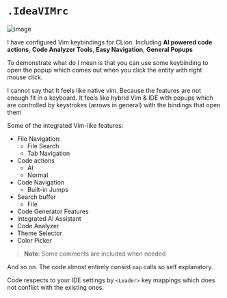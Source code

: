 # `.IdeaVIMrc`

![image](https://github.com/utfeight/dotideavimrc/assets/101834410/25237502-6d42-4a70-ab0d-f9b2412ecc0f)

I have configured Vim keybindings for CLion. Including **AI powered code
actions**, **Code Analyzer Tools**, **Easy Navigation**, **General Popups**

To demonstrate what do I mean is that you can use some keybinding to open the
popup which comes out when you click the entity with right mouse click.

I cannot say that It feels like native vim. Because the features are not enough
fit in a keyboard. It feels like hybrid Vim & IDE with popups which are
controlled by keystrokes (arrows in general) with the bindings that open them

Some of the integrated Vim-like features:

- File Navigation:
  - File Search
  - Tab Navigation
- Code actions
  - AI
  - Normal
- Code Navigation
  - Built-in Jumps
- Search buffer
  - File
- Code Generator Features
- Integrated AI Assistant
- Code Analyzer
- Theme Selector
- Color Picker

> **Note**: Some comments are included when needed

And so on. The code almost entirely consist `map` calls so self explanatory.

Code respects to your IDE settings by `<Leader>` key mappings which does not
conflict with the existing ones.
